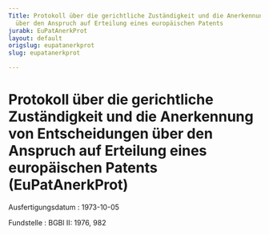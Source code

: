 ```yaml
---
Title: Protokoll über die gerichtliche Zuständigkeit und die Anerkennung von Entscheidungen
  über den Anspruch auf Erteilung eines europäischen Patents
jurabk: EuPatAnerkProt
layout: default
origslug: eupatanerkprot
slug: eupatanerkprot

---
```


# Protokoll über die gerichtliche Zuständigkeit und die Anerkennung von Entscheidungen über den Anspruch auf Erteilung eines europäischen Patents (EuPatAnerkProt)

Ausfertigungsdatum
:   1973-10-05

Fundstelle
:   BGBl II: 1976, 982

